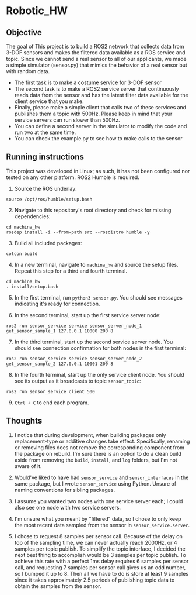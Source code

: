 # Robotic_HW
 
## Objective
The goal of This project is to build a ROS2 network that collects data from 3-DOF sensors and makes the filtered data available as a ROS service and topic. Since we cannot send a real sensor to all of our applicants, we made a simple simulator (sensor.py) that mimics the behavior of a real sensor but with random data. 
- The first task is to make a costume service for 3-DOF sensor 
- The second task is to make a ROS2 service server that continuously reads data from the sensor and has the latest filter data available for the client service that you make. 
- Finally, please make a simple client that calls two of these services and publishes them a topic with 500Hz. Please keep in mind that your service servers can run slower than 500Hz. 
- You can define a second server in the simulator to modify the code and run two at the same time.
- You can check the example.py to see how to make calls to the sensor

## Running instructions
This project was developed in Linux; as such, it has not been configured nor tested on any other platform. ROS2 Humble is required.

1. Source the ROS underlay:
```
source /opt/ros/humble/setup.bash
```

2. Navigate to this repository's root directory and check for missing dependencies:
```
cd machina_hw
rosdep install -i --from-path src --rosdistro humble -y
```

3. Build all included packages:
```
colcon build
```

4. In a new terminal, navigate to `machina_hw` and source the setup files. Repeat this step for a third and fourth terminal.
```
cd machina_hw
. install/setup.bash
```

5. In the first terminal, run `python3 sensor.py`. You should see messages indicating it's ready for connection.

6. In the second terminal, start up the first service server node:
```
ros2 run sensor_service service sensor_server_node_1 get_sensor_sample_1 127.0.0.1 10000 200 8
```

7. In the third terminal, start up the second service server node. You should see connection confirmation for both nodes in the first terminal:
```
ros2 run sensor_service service sensor_server_node_2 get_sensor_sample_2 127.0.0.1 10001 200 8
```

8. In the fourth terminal, start up the only service client node. You should see its output as it broadcasts to topic `sensor_topic`:
```
ros2 run sensor_service client 500
```

9. `Ctrl + C` to end each program.

## Thoughts

1. I notice that during development, when building packages only replacement-type or additive changes take effect. Specifically, renaming or removing files does not remove the corresponding component from the package on rebuild. I'm sure there is an option to do a clean build aside from removing the `build`, `install`, and `log` folders, but I'm not aware of it.

2. Would've liked to have had `sensor_service` and `sensor_interfaces` in the same package, but I wrote `sensor_service` using Python. Unsure of naming conventions for sibling packages.

3. I assume you wanted two nodes with one service server each; I could also see one node with two service servers.

4. I'm unsure what you meant by "filtered" data, so I chose to only keep the most recent data sampled from the sensor in `sensor_service.server`.

5. I chose to request 8 samples per sensor call. Because of the delay on top of the sampling time, we can never actually reach 2000Hz, or 4 samples per topic publish. To simplify the topic interface, I decided the next best thing to accomplish would be 3 samples per topic publish. To achieve this rate with a perfect 1ms delay requires 6 samples per sensor call, and requesting 7 samples per sensor call gives us an odd number, so I bumped it up to 8. Then all we have to do is store at least 9 samples since it takes approximately 2.5 periods of publishing topic data to obtain the samples from the sensor.